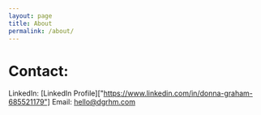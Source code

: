 ```yaml
---
layout: page
title: About
permalink: /about/
---
```



# Contact:

LinkedIn: [LinkedIn Profile]["https://www.linkedin.com/in/donna-graham-685521179"]
Email: hello@dgrhm.com
